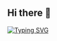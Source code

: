 ## Hi there 👋


<a href="https://git.io/typing-svg"><img src="https://readme-typing-svg.herokuapp.com?font=Roboto&weight=300&pause=1000&color=FFD700&background=FF929200&center=true&vCenter=true&multiline=true&width=470&height=100&lines=Hi+my+friend...;welcome...;to+my+Github+profile" alt="Typing SVG" /></a>




<!--
**Lele97/Lele97** is a ✨ _special_ ✨ repository because its `README.md` (this file) appears on your GitHub profile.

Here are some ideas to get you started:

- 🔭 I’m currently working on ...
- 🌱 I’m currently learning ...
- 👯 I’m looking to collaborate on ...
- 🤔 I’m looking for help with ...
- 💬 Ask me about ...
- 📫 How to reach me: ...
- 😄 Pronouns: ...
- ⚡ Fun fact: ...
-->
